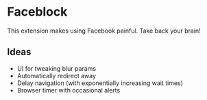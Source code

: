 # Faceblock

This extension makes using Facebook painful. Take back your brain!

## Ideas

* UI for tweaking blur params
* Automatically redirect away
* Delay navigation (with exponentially increasing wait times)
* Browser timer with occasional alerts
